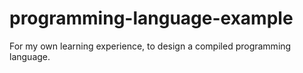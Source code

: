 # programming-language-example
For my own learning experience, to design a compiled programming language.
